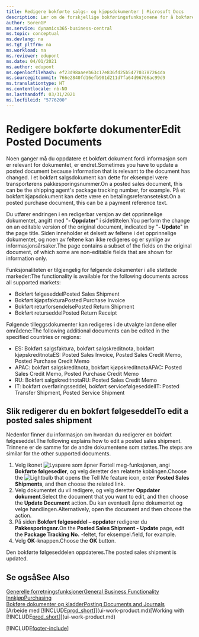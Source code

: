 ```yaml
---
title: Redigere bokførte salgs- og kjøpsdokumenter | Microsoft Docs
description: Lær om de forskjellige bokføringsfunksjonene for å bokføre kjøpsdokumenter og hvordan du kan oppdatere bokførte dokumenter.
author: SorenGP
ms.service: dynamics365-business-central
ms.topic: conceptual
ms.devlang: na
ms.tgt_pltfrm: na
ms.workload: na
ms.reviewer: edupont
ms.date: 04/01/2021
ms.author: edupont
ms.openlocfilehash: ef23d98aaeeb63c17e836fd25b547703787264da
ms.sourcegitcommit: 766e2840fd16efb901d211d7fa64d96766ac99d9
ms.translationtype: HT
ms.contentlocale: nb-NO
ms.lasthandoff: 03/31/2021
ms.locfileid: "5776200"
---
```

# <a name="edit-posted-documents"></a><span data-ttu-id="c136f-103">Redigere bokførte dokumenter</span><span class="sxs-lookup"><span data-stu-id="c136f-103">Edit Posted Documents</span></span>

<span data-ttu-id="c136f-104">Noen ganger må du oppdatere et bokført dokument fordi informasjon som er relevant for dokumentet, er endret.</span><span class="sxs-lookup"><span data-stu-id="c136f-104">Sometimes you have to update a posted document because information that is relevant to the document has changed.</span></span> <span data-ttu-id="c136f-105">I et bokført salgsdokument kan dette for eksempel være transportørens pakkesporingsnummer.</span><span class="sxs-lookup"><span data-stu-id="c136f-105">On a posted sales document, this can be the shipping agent's package tracking number, for example.</span></span> <span data-ttu-id="c136f-106">På et bokført kjøpsdokument kan dette være en betalingsreferansetekst.</span><span class="sxs-lookup"><span data-stu-id="c136f-106">On a posted purchase document, this can be a payment reference text.</span></span>

<span data-ttu-id="c136f-107">Du utfører endringen i en redigerbar versjon av det opprinnelige dokumentet, angitt med "**- Oppdater**" i sidetittelen.</span><span class="sxs-lookup"><span data-stu-id="c136f-107">You perform the change on an editable version of the original document, indicated by "**- Update**" in the page title.</span></span> <span data-ttu-id="c136f-108">Siden inneholder et delsett av feltene i det opprinnelige dokumentet, og noen av feltene kan ikke redigeres og er synlige av informasjonsårsaker.</span><span class="sxs-lookup"><span data-stu-id="c136f-108">The page contains a subset of the fields on the original document, of which some are non-editable fields that are shown for information only.</span></span>

<span data-ttu-id="c136f-109">Funksjonaliteten er tilgjengelig for følgende dokumenter i alle støttede markeder:</span><span class="sxs-lookup"><span data-stu-id="c136f-109">The functionality is available for the following documents across all supported markets:</span></span>

- <span data-ttu-id="c136f-110">Bokført følgeseddel</span><span class="sxs-lookup"><span data-stu-id="c136f-110">Posted Sales Shipment</span></span>
- <span data-ttu-id="c136f-111">Bokført kjøpsfaktura</span><span class="sxs-lookup"><span data-stu-id="c136f-111">Posted Purchase Invoice</span></span>
- <span data-ttu-id="c136f-112">Bokført returforsendelse</span><span class="sxs-lookup"><span data-stu-id="c136f-112">Posted Return Shipment</span></span>
- <span data-ttu-id="c136f-113">Bokført returseddel</span><span class="sxs-lookup"><span data-stu-id="c136f-113">Posted Return Receipt</span></span>

<span data-ttu-id="c136f-114">Følgende tilleggsdokumenter kan redigeres i de utvalgte landene eller områdene:</span><span class="sxs-lookup"><span data-stu-id="c136f-114">The following additional documents can be edited in the specified countries or regions:</span></span>

- <span data-ttu-id="c136f-115">ES: Bokført salgsfaktura, bokført salgskreditnota, bokført kjøpskreditnota</span><span class="sxs-lookup"><span data-stu-id="c136f-115">ES: Posted Sales Invoice, Posted Sales Credit Memo, Posted Purchase Credit Memo</span></span>
- <span data-ttu-id="c136f-116">APAC: bokført salgskreditnota, bokført kjøpskreditnota</span><span class="sxs-lookup"><span data-stu-id="c136f-116">APAC: Posted Sales Credit Memo, Posted Purchase Credit Memo</span></span>
- <span data-ttu-id="c136f-117">RU: Bokført salgskreditnota</span><span class="sxs-lookup"><span data-stu-id="c136f-117">RU: Posted Sales Credit Memo</span></span>
- <span data-ttu-id="c136f-118">IT: bokført overføringsseddel, bokført servicefølgeseddel</span><span class="sxs-lookup"><span data-stu-id="c136f-118">IT: Posted Transfer Shipment, Posted Service Shipment</span></span>

## <a name="to-edit-a-posted-sales-shipment"></a><span data-ttu-id="c136f-119">Slik redigerer du en bokført følgeseddel</span><span class="sxs-lookup"><span data-stu-id="c136f-119">To edit a posted sales shipment</span></span>

<span data-ttu-id="c136f-120">Nedenfor finner du informasjon om hvordan du redigerer en bokført følgeseddel.</span><span class="sxs-lookup"><span data-stu-id="c136f-120">The following explains how to edit a posted sales shipment.</span></span> <span data-ttu-id="c136f-121">Trinnene er de samme for de andre dokumentene som støttes.</span><span class="sxs-lookup"><span data-stu-id="c136f-121">The steps are similar for the other supported documents.</span></span>

1. <span data-ttu-id="c136f-122">Velg ikonet ![Lyspære som åpner Fortell meg-funksjonen](media/ui-search/search_small.png "Fortell hva du vil gjøre"), angi **Bokførte følgesedler**, og velg deretter den relaterte koblingen.</span><span class="sxs-lookup"><span data-stu-id="c136f-122">Choose the ![Lightbulb that opens the Tell Me feature](media/ui-search/search_small.png "Tell me what you want to do") icon, enter **Posted Sales Shipments**, and then choose the related link.</span></span>
2. <span data-ttu-id="c136f-123">Velg dokumentet du vil redigere, og velg deretter **Oppdater dokument**.</span><span class="sxs-lookup"><span data-stu-id="c136f-123">Select the document that you want to edit, and then choose the **Update Document** action.</span></span> <span data-ttu-id="c136f-124">Du kan eventuelt åpne dokumentet og velge handlingen.</span><span class="sxs-lookup"><span data-stu-id="c136f-124">Alternatively, open the document and then choose the action.</span></span>
3. <span data-ttu-id="c136f-125">På siden **Bokført følgeseddel – oppdater** redigerer du **Pakkesporingsnr.**</span><span class="sxs-lookup"><span data-stu-id="c136f-125">On the **Posted Sales Shipment - Update** page, edit the **Package Tracking No.**</span></span> <span data-ttu-id="c136f-126">-feltet, for eksempel.</span><span class="sxs-lookup"><span data-stu-id="c136f-126">field, for example.</span></span>
4. <span data-ttu-id="c136f-127">Velg **OK**-knappen.</span><span class="sxs-lookup"><span data-stu-id="c136f-127">Choose the **OK** button.</span></span>

<span data-ttu-id="c136f-128">Den bokførte følgeseddelen oppdateres.</span><span class="sxs-lookup"><span data-stu-id="c136f-128">The posted sales shipment is updated.</span></span>

## <a name="see-also"></a><span data-ttu-id="c136f-129">Se også</span><span class="sxs-lookup"><span data-stu-id="c136f-129">See Also</span></span>

[<span data-ttu-id="c136f-130">Generelle forretningsfunksjoner</span><span class="sxs-lookup"><span data-stu-id="c136f-130">General Business Functionality</span></span>](ui-across-business-areas.md)  
[<span data-ttu-id="c136f-131">Innkjøp</span><span class="sxs-lookup"><span data-stu-id="c136f-131">Purchasing</span></span>](purchasing-manage-purchasing.md)  
[<span data-ttu-id="c136f-132">Bokføre dokumenter og kladder</span><span class="sxs-lookup"><span data-stu-id="c136f-132">Posting Documents and Journals</span></span>](ui-post-documents-journals.md)  
<span data-ttu-id="c136f-133">[Arbeide med [!INCLUDE[prod_short](includes/prod_short.md)]](ui-work-product.md)</span><span class="sxs-lookup"><span data-stu-id="c136f-133">[Working with [!INCLUDE[prod_short](includes/prod_short.md)]](ui-work-product.md)</span></span>  


[!INCLUDE[footer-include](includes/footer-banner.md)]